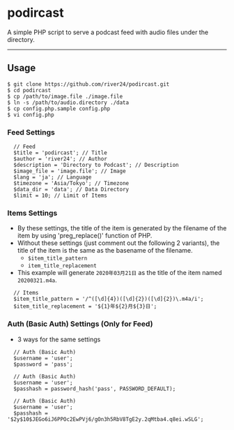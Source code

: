 # podircast

A simple PHP script to serve a podcast feed with audio files under the directory.

---

## Usage

```
$ git clone https://github.com/river24/podircast.git
$ cd podircast
$ cp /path/to/image.file ./image.file
$ ln -s /path/to/audio.directory ./data
$ cp config.php.sample config.php
$ vi config.php
```

### Feed Settings

```
  // Feed
  $title = 'podircast'; // Title
  $author = 'river24'; // Author
  $description = 'Directory to Podcast'; // Description
  $image_file = 'image.file'; // Image
  $lang = 'ja'; // Language
  $timezone = 'Asia/Tokyo'; // Timezone
  $data_dir = 'data'; // Data Directory
  $limit = 10; // Limit of Items
```

### Items Settings

- By these settings, the title of the item is generated by the filename of the item by using 'preg_replace()' function of PHP.
- Without these settings (just comment out the following 2 variants), the title of the item is the same as the basename of the filename.
    - `$item_title_pattern`
    - `item_title_replacement`
- This example will generate `2020年03月21日` as the title of the item named `20200321.m4a`.

```
  // Items
  $item_title_pattern = '/^([\d]{4})([\d]{2})([\d]{2})\.m4a/i';
  $item_title_replacement = '${1}年${2}月${3}日';
```

### Auth (Basic Auth) Settings (Only for Feed)

- 3 ways for the same settings

```
  // Auth (Basic Auth)
  $username = 'user';
  $password = 'pass';
```

```
  // Auth (Basic Auth)
  $username = 'user';
  $passhash = password_hash('pass', PASSWORD_DEFAULT);
```

```
  // Auth (Basic Auth)
  $username = 'user';
  $passhash = '$2y$10$JEGo6iJ6PPOc2EwPVj6/gOn3h5RbV8TgE2y.2qMtba4.q8ei.wSLG';
```


